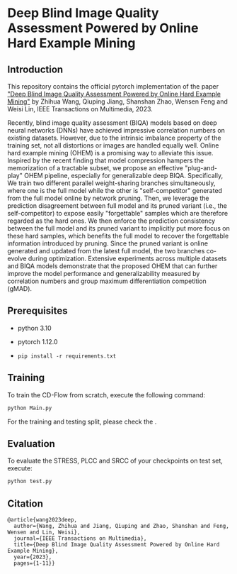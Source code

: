 # Deep Blind Image Quality Assessment Powered by Online Hard Example Mining

## Introduction
This repository contains the official pytorch implementation of the paper ["Deep Blind Image Quality Assessment Powered by Online Hard Example Mining"]([https://ieeexplore.ieee.org/document/10070789]) by Zhihua Wang, Qiuping Jiang, Shanshan Zhao, Wensen Feng and Weisi Lin,  IEEE Transactions on Multimedia, 2023.

Recently, blind image quality assessment (BIQA) models based on deep neural networks (DNNs) have achieved impressive correlation numbers on existing datasets. However, due to the intrinsic imbalance property of the training set, not all distortions or images are handled equally well. Online hard example mining (OHEM) is a promising way to alleviate this issue. Inspired by the recent finding that model compression hampers the memorization of a tractable subset, we propose an effective "plug-and-play" OHEM pipeline, especially for generalizable deep BIQA. Specifically, We train two different parallel weight-sharing branches simultaneously, where one is the full model while the other is "self-competitor" generated from the full model online by network pruning. Then, we leverage the prediction disagreement between full model and its pruned variant (i.e., the self-competitor) to expose easily "forgettable" samples which are therefore regarded as the hard ones. We then enforce the prediction consistency between the full model and its pruned variant to implicitly put more focus on these hard samples, which benefits the full model to recover the forgettable information introduced by pruning. Since the pruned variant is online generated and updated from the latest full model, the two branches co-evolve during optimization. Extensive experiments across multiple datasets and BIQA models demonstrate that the proposed OHEM that can further improve the model performance and generalizability measured by correlation numbers and group maximum differentiation competition (gMAD).

## Prerequisites
* python 3.10

* pytorch 1.12.0

* ``pip install -r requirements.txt``

## Training
To train the CD-Flow from scratch, execute the following command:
```bash
python Main.py 
```
For the training and testing split, please check the .
## Evaluation
To evaluate the STRESS, PLCC and SRCC of your checkpoints on test set, execute:
```bash
python test.py
```
## Citation
```
@article{wang2023deep,
  author={Wang, Zhihua and Jiang, Qiuping and Zhao, Shanshan and Feng, Wensen and Lin, Weisi},
  journal={IEEE Transactions on Multimedia}, 
  title={Deep Blind Image Quality Assessment Powered by Online Hard Example Mining}, 
  year={2023},
  pages={1-11}}
```
